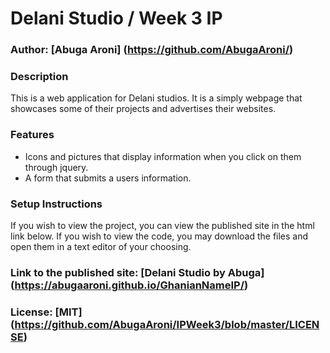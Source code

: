 # Delani Studio / Week 3 IP

### Author: [Abuga Aroni] (https://github.com/AbugaAroni/)

### Description
This is a web application for Delani studios. It is a simply webpage that showcases some of their projects and advertises their websites.

### Features
* Icons and pictures that display information when you click on them through jquery.
* A form that submits a users information.

### Setup Instructions
If you wish to view the project, you can view the published site in the html link below. If you wish to view the code, you may download the files and open them in a text editor of your choosing.

### Link to the published site: [Delani Studio by Abuga] (https://abugaaroni.github.io/GhanianNameIP/)


### License: [MIT] (https://github.com/AbugaAroni/IPWeek3/blob/master/LICENSE)
